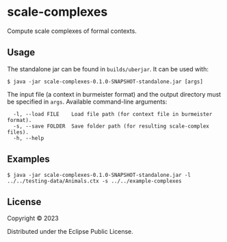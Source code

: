 # scale-complexes

Compute scale complexes of formal contexts.

## Usage

The standalone jar can be found in `builds/uberjar`. It can be used with: 

    $ java -jar scale-complexes-0.1.0-SNAPSHOT-standalone.jar [args]

The input file (a context in burmeister format) and the output directory must be specified in `args`. Available command-line arguments:

```
  -l, --load FILE    Load file path (for context file in burmeister format).
  -s, --save FOLDER  Save folder path (for resulting scale-complex files).
  -h, --help
```

## Examples

    $ java -jar scale-complexes-0.1.0-SNAPSHOT-standalone.jar -l ../../testing-data/Animals.ctx -s ../../example-complexes

## License

Copyright © 2023

Distributed under the Eclipse Public License.


